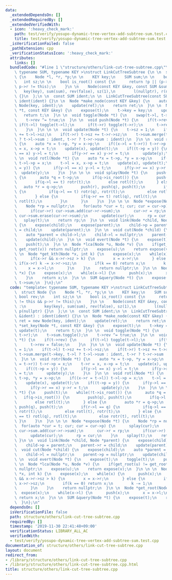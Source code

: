 ```yaml
---
data:
  _extendedDependsOn: []
  _extendedRequiredBy: []
  _extendedVerifiedWith:
  - icon: ':heavy_check_mark:'
    path: test/verify/yosupo-dynamic-tree-vertex-add-subtree-sum.test.cpp
    title: test/verify/yosupo-dynamic-tree-vertex-add-subtree-sum.test.cpp
  _isVerificationFailed: false
  _pathExtension: cpp
  _verificationStatusIcon: ':heavy_check_mark:'
  attributes:
    links: []
  bundledCode: "#line 1 \"structure/others/link-cut-tree-subtree.cpp\"\ntemplate<\
    \ typename SUM, typename KEY >\nstruct LinkCutTreeSubtree {\n \n  struct Node\
    \ {\n    Node *l, *r, *p;\n \n    KEY key;\n    SUM sum;\n \n    bool rev;\n \
    \   int sz;\n \n    bool is_root() const {\n      return !p || (p->l != this &&\
    \ p->r != this);\n    }\n \n    Node(const KEY &key, const SUM &sum) :\n     \
    \   key(key), sum(sum), rev(false), sz(1),\n        l(nullptr), r(nullptr), p(nullptr)\
    \ {}\n  };\n \n  const SUM ident;\n \n  LinkCutTreeSubtree(const SUM &ident) :\
    \ ident(ident) {}\n \n  Node *make_node(const KEY &key) {\n    auto ret = new\
    \ Node(key, ident);\n    update(ret);\n    return ret;\n  }\n \n  Node *set_key(Node\
    \ *t, const KEY &key) {\n    expose(t);\n    t->key = key;\n    update(t);\n \
    \   return t;\n  }\n \n  void toggle(Node *t) {\n    swap(t->l, t->r);\n    t->sum.toggle();\n\
    \    t->rev ^= true;\n  }\n \n  void push(Node *t) {\n    if(t->rev) {\n     \
    \ if(t->l) toggle(t->l);\n      if(t->r) toggle(t->r);\n      t->rev = false;\n\
    \    }\n  }\n \n \n  void update(Node *t) {\n    t->sz = 1;\n    if(t->l) t->sz\
    \ += t->l->sz;\n    if(t->r) t->sz += t->r->sz;\n    t->sum.merge(t->key, t->l\
    \ ? t->l->sum : ident, t->r ? t->r->sum : ident);\n  }\n \n  void rotr(Node *t)\
    \ {\n    auto *x = t->p, *y = x->p;\n    if((x->l = t->r)) t->r->p = x;\n    t->r\
    \ = x, x->p = t;\n    update(x), update(t);\n    if((t->p = y)) {\n      if(y->l\
    \ == x) y->l = t;\n      if(y->r == x) y->r = t;\n      update(y);\n    }\n  }\n\
    \ \n  void rotl(Node *t) {\n    auto *x = t->p, *y = x->p;\n    if((x->r = t->l))\
    \ t->l->p = x;\n    t->l = x, x->p = t;\n    update(x), update(t);\n    if((t->p\
    \ = y)) {\n      if(y->l == x) y->l = t;\n      if(y->r == x) y->r = t;\n    \
    \  update(y);\n    }\n  }\n \n \n  void splay(Node *t) {\n    push(t);\n    while(!t->is_root())\
    \ {\n      auto *q = t->p;\n      if(q->is_root()) {\n        push(q), push(t);\n\
    \        if(q->l == t) rotr(t);\n        else rotl(t);\n      } else {\n     \
    \   auto *r = q->p;\n        push(r), push(q), push(t);\n        if(r->l == q)\
    \ {\n          if(q->l == t) rotr(q), rotr(t);\n          else rotl(t), rotr(t);\n\
    \        } else {\n          if(q->r == t) rotl(q), rotl(t);\n          else rotr(t),\
    \ rotl(t);\n        }\n      }\n    }\n  }\n \n \n  Node *expose(Node *t) {\n\
    \    Node *rp = nullptr;\n    for(auto *cur = t; cur; cur = cur->p) {\n      splay(cur);\n\
    \      if(cur->r) cur->sum.add(cur->r->sum);\n      cur->r = rp;\n      if(cur->r)\
    \ cur->sum.erase(cur->r->sum);\n      update(cur);\n      rp = cur;\n    }\n \
    \   splay(t);\n    return rp;\n  }\n \n  void link(Node *child, Node *parent)\
    \ {\n    expose(child);\n    expose(parent);\n    child->p = parent;\n    parent->r\
    \ = child;\n    update(parent);\n  }\n \n  void cut(Node *child) {\n    expose(child);\n\
    \    auto *parent = child->l;\n    child->l = nullptr;\n    parent->p = nullptr;\n\
    \    update(child);\n  }\n \n  void evert(Node *t) {\n    expose(t);\n    toggle(t);\n\
    \    push(t);\n  }\n \n  Node *lca(Node *u, Node *v) {\n    if(get_root(u) !=\
    \ get_root(v)) return nullptr;\n    expose(u);\n    return expose(v);\n  }\n \n\
    \ \n  Node *get_kth(Node *x, int k) {\n    expose(x);\n    while(x) {\n      push(x);\n\
    \      if(x->r && x->r->sz > k) {\n        x = x->r;\n      } else {\n       \
    \ if(x->r) k -= x->r->sz;\n        if(k == 0) return x;\n        k -= 1;\n   \
    \     x = x->l;\n      }\n    }\n    return nullptr;\n  }\n \n  Node *get_root(Node\
    \ *x) {\n    expose(x);\n    while(x->l) {\n      push(x);\n      x = x->l;\n\
    \    }\n    return x;\n  }\n \n  SUM &query(Node *t) {\n    expose(t);\n    return\
    \ t->sum;\n  }\n};\n"
  code: "template< typename SUM, typename KEY >\nstruct LinkCutTreeSubtree {\n \n\
    \  struct Node {\n    Node *l, *r, *p;\n \n    KEY key;\n    SUM sum;\n \n   \
    \ bool rev;\n    int sz;\n \n    bool is_root() const {\n      return !p || (p->l\
    \ != this && p->r != this);\n    }\n \n    Node(const KEY &key, const SUM &sum)\
    \ :\n        key(key), sum(sum), rev(false), sz(1),\n        l(nullptr), r(nullptr),\
    \ p(nullptr) {}\n  };\n \n  const SUM ident;\n \n  LinkCutTreeSubtree(const SUM\
    \ &ident) : ident(ident) {}\n \n  Node *make_node(const KEY &key) {\n    auto\
    \ ret = new Node(key, ident);\n    update(ret);\n    return ret;\n  }\n \n  Node\
    \ *set_key(Node *t, const KEY &key) {\n    expose(t);\n    t->key = key;\n   \
    \ update(t);\n    return t;\n  }\n \n  void toggle(Node *t) {\n    swap(t->l,\
    \ t->r);\n    t->sum.toggle();\n    t->rev ^= true;\n  }\n \n  void push(Node\
    \ *t) {\n    if(t->rev) {\n      if(t->l) toggle(t->l);\n      if(t->r) toggle(t->r);\n\
    \      t->rev = false;\n    }\n  }\n \n \n  void update(Node *t) {\n    t->sz\
    \ = 1;\n    if(t->l) t->sz += t->l->sz;\n    if(t->r) t->sz += t->r->sz;\n   \
    \ t->sum.merge(t->key, t->l ? t->l->sum : ident, t->r ? t->r->sum : ident);\n\
    \  }\n \n  void rotr(Node *t) {\n    auto *x = t->p, *y = x->p;\n    if((x->l\
    \ = t->r)) t->r->p = x;\n    t->r = x, x->p = t;\n    update(x), update(t);\n\
    \    if((t->p = y)) {\n      if(y->l == x) y->l = t;\n      if(y->r == x) y->r\
    \ = t;\n      update(y);\n    }\n  }\n \n  void rotl(Node *t) {\n    auto *x =\
    \ t->p, *y = x->p;\n    if((x->r = t->l)) t->l->p = x;\n    t->l = x, x->p = t;\n\
    \    update(x), update(t);\n    if((t->p = y)) {\n      if(y->l == x) y->l = t;\n\
    \      if(y->r == x) y->r = t;\n      update(y);\n    }\n  }\n \n \n  void splay(Node\
    \ *t) {\n    push(t);\n    while(!t->is_root()) {\n      auto *q = t->p;\n   \
    \   if(q->is_root()) {\n        push(q), push(t);\n        if(q->l == t) rotr(t);\n\
    \        else rotl(t);\n      } else {\n        auto *r = q->p;\n        push(r),\
    \ push(q), push(t);\n        if(r->l == q) {\n          if(q->l == t) rotr(q),\
    \ rotr(t);\n          else rotl(t), rotr(t);\n        } else {\n          if(q->r\
    \ == t) rotl(q), rotl(t);\n          else rotr(t), rotl(t);\n        }\n     \
    \ }\n    }\n  }\n \n \n  Node *expose(Node *t) {\n    Node *rp = nullptr;\n  \
    \  for(auto *cur = t; cur; cur = cur->p) {\n      splay(cur);\n      if(cur->r)\
    \ cur->sum.add(cur->r->sum);\n      cur->r = rp;\n      if(cur->r) cur->sum.erase(cur->r->sum);\n\
    \      update(cur);\n      rp = cur;\n    }\n    splay(t);\n    return rp;\n \
    \ }\n \n  void link(Node *child, Node *parent) {\n    expose(child);\n    expose(parent);\n\
    \    child->p = parent;\n    parent->r = child;\n    update(parent);\n  }\n \n\
    \  void cut(Node *child) {\n    expose(child);\n    auto *parent = child->l;\n\
    \    child->l = nullptr;\n    parent->p = nullptr;\n    update(child);\n  }\n\
    \ \n  void evert(Node *t) {\n    expose(t);\n    toggle(t);\n    push(t);\n  }\n\
    \ \n  Node *lca(Node *u, Node *v) {\n    if(get_root(u) != get_root(v)) return\
    \ nullptr;\n    expose(u);\n    return expose(v);\n  }\n \n \n  Node *get_kth(Node\
    \ *x, int k) {\n    expose(x);\n    while(x) {\n      push(x);\n      if(x->r\
    \ && x->r->sz > k) {\n        x = x->r;\n      } else {\n        if(x->r) k -=\
    \ x->r->sz;\n        if(k == 0) return x;\n        k -= 1;\n        x = x->l;\n\
    \      }\n    }\n    return nullptr;\n  }\n \n  Node *get_root(Node *x) {\n  \
    \  expose(x);\n    while(x->l) {\n      push(x);\n      x = x->l;\n    }\n   \
    \ return x;\n  }\n \n  SUM &query(Node *t) {\n    expose(t);\n    return t->sum;\n\
    \  }\n};\n"
  dependsOn: []
  isVerificationFile: false
  path: structure/others/link-cut-tree-subtree.cpp
  requiredBy: []
  timestamp: '2019-11-30 22:41:48+09:00'
  verificationStatus: LIBRARY_ALL_AC
  verifiedWith:
  - test/verify/yosupo-dynamic-tree-vertex-add-subtree-sum.test.cpp
documentation_of: structure/others/link-cut-tree-subtree.cpp
layout: document
redirect_from:
- /library/structure/others/link-cut-tree-subtree.cpp
- /library/structure/others/link-cut-tree-subtree.cpp.html
title: structure/others/link-cut-tree-subtree.cpp
---
```

